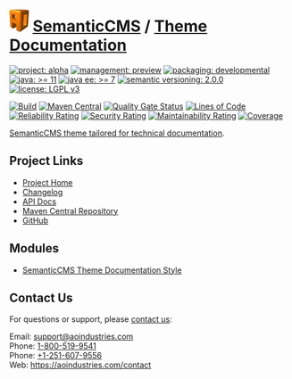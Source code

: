 # [<img src="ao-logo.png" alt="AO Logo" width="35" height="40">](https://github.com/ao-apps) [SemanticCMS](https://github.com/ao-apps/semanticcms) / [Theme Documentation](https://github.com/ao-apps/semanticcms-theme-documentation)

[![project: alpha](https://semanticcms.com/ao-badges/project-alpha.svg)](https://aoindustries.com/life-cycle#project-alpha)
[![management: preview](https://semanticcms.com/ao-badges/management-preview.svg)](https://aoindustries.com/life-cycle#management-preview)
[![packaging: developmental](https://semanticcms.com/ao-badges/packaging-developmental.svg)](https://aoindustries.com/life-cycle#packaging-developmental)  
[![java: &gt;= 11](https://semanticcms.com/ao-badges/java-11.svg)](https://docs.oracle.com/en/java/javase/11/docs/api/)
[![java ee: &gt;= 7](https://semanticcms.com/ao-badges/javaee-7.svg)](https://docs.oracle.com/javaee/7/api/)
[![semantic versioning: 2.0.0](https://semanticcms.com/ao-badges/semver-2.0.0.svg)](http://semver.org/spec/v2.0.0.html)
[![license: LGPL v3](https://semanticcms.com/ao-badges/license-lgpl-3.0.svg)](https://www.gnu.org/licenses/lgpl-3.0)

[![Build](https://github.com/ao-apps/semanticcms-theme-documentation/workflows/Build/badge.svg?branch=master)](https://github.com/ao-apps/semanticcms-theme-documentation/actions?query=workflow%3ABuild)
[![Maven Central](https://maven-badges.herokuapp.com/maven-central/com.semanticcms/semanticcms-theme-documentation/badge.svg)](https://maven-badges.herokuapp.com/maven-central/com.semanticcms/semanticcms-theme-documentation)
[![Quality Gate Status](https://sonarcloud.io/api/project_badges/measure?branch=master&project=com.semanticcms%3Asemanticcms-theme-documentation&metric=alert_status)](https://sonarcloud.io/dashboard?branch=master&id=com.semanticcms%3Asemanticcms-theme-documentation)
[![Lines of Code](https://sonarcloud.io/api/project_badges/measure?branch=master&project=com.semanticcms%3Asemanticcms-theme-documentation&metric=ncloc)](https://sonarcloud.io/component_measures?branch=master&id=com.semanticcms%3Asemanticcms-theme-documentation&metric=ncloc)  
[![Reliability Rating](https://sonarcloud.io/api/project_badges/measure?branch=master&project=com.semanticcms%3Asemanticcms-theme-documentation&metric=reliability_rating)](https://sonarcloud.io/component_measures?branch=master&id=com.semanticcms%3Asemanticcms-theme-documentation&metric=Reliability)
[![Security Rating](https://sonarcloud.io/api/project_badges/measure?branch=master&project=com.semanticcms%3Asemanticcms-theme-documentation&metric=security_rating)](https://sonarcloud.io/component_measures?branch=master&id=com.semanticcms%3Asemanticcms-theme-documentation&metric=Security)
[![Maintainability Rating](https://sonarcloud.io/api/project_badges/measure?branch=master&project=com.semanticcms%3Asemanticcms-theme-documentation&metric=sqale_rating)](https://sonarcloud.io/component_measures?branch=master&id=com.semanticcms%3Asemanticcms-theme-documentation&metric=Maintainability)
[![Coverage](https://sonarcloud.io/api/project_badges/measure?branch=master&project=com.semanticcms%3Asemanticcms-theme-documentation&metric=coverage)](https://sonarcloud.io/component_measures?branch=master&id=com.semanticcms%3Asemanticcms-theme-documentation&metric=Coverage)

[SemanticCMS theme tailored for technical documentation](https://github.com/ao-apps/semanticcms-theme-documentation).

## Project Links
* [Project Home](https://semanticcms.com/theme-documentation/)
* [Changelog](https://semanticcms.com/theme-documentation/changelog)
* [API Docs](https://semanticcms.com/theme-documentation/apidocs/)
* [Maven Central Repository](https://search.maven.org/artifact/com.semanticcms/semanticcms-theme-documentation)
* [GitHub](https://github.com/ao-apps/semanticcms-theme-documentation)

## Modules
* [SemanticCMS Theme Documentation Style](https://github.com/ao-apps/semanticcms-theme-documentation-style)

## Contact Us
For questions or support, please [contact us](https://aoindustries.com/contact):

Email: [support@aoindustries.com](mailto:support@aoindustries.com)  
Phone: [1-800-519-9541](tel:1-800-519-9541)  
Phone: [+1-251-607-9556](tel:+1-251-607-9556)  
Web: https://aoindustries.com/contact
